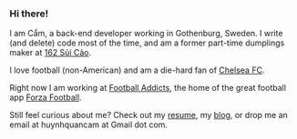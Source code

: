 ### Hi there!

I am Cẩm, a back-end developer working in Gothenburg, Sweden. I write (and
delete) code most of the time, and am a former part-time dumplings maker at
[162 Sủi Cảo](https://facebook.com/suicao162).

I love football (non-American) and am a die-hard fan of [Chelsea FC](http://chelseafc.com).

Right now I am working at [Football Addicts](https://footballaddicts.com), the
home of the great football app [Forza Football](http://www.footballaddicts.com/apps/).

Still feel curious about me? Check out my [resume](/rbcv),
my [blog](/essays/), or drop me an email at huynhquancam at Gmail dot com.
